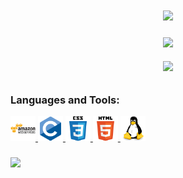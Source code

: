 <h1 align = "center"> <b>
  <img src = "https://readme-typing-svg.herokuapp.com?font=timesnewroman&size=25&color=FF1414&background=FF154E08&center=true&vCenter=true&height=70&lines=Hello+there+!!+I+am+Gokul+Sai+" >
</b></h1>
<h4 align =  "center">
  <img src = "https://readme-typing-svg.herokuapp.com?font=timesnewroman&color=000000&background=FF154E&center=true&vCenter=true&height=70&lines=Aspiring+fresher;Frontend+Developer" >
</h4> 
<h6 align = "center">
  <img src = "https://readme-typing-svg.herokuapp.com?font=timesnewroman&size=45&color=FF1414&background=FF154E08&center=true&vCenter=true&width=2000&height=75&lines=%E2%80%9CSimplicity+is+the+soul+of+efficiency.%E2%80%9D+%E2%80%93+Austin+Freeman;%E2%80%9CBefore+software+can+be+reusable+it+first+has+to+be+usable.%E2%80%9D+%E2%80%93+Ralph+Johnson;%22It's+never+too+late+to+code.%22+-+Gokul+Sai" >
  </h6>
<h3 align="left">Languages and Tools:</h3>
<p align="left"> <a href="https://aws.amazon.com" target="_blank" rel="noreferrer"> <img src="https://raw.githubusercontent.com/devicons/devicon/master/icons/amazonwebservices/amazonwebservices-original-wordmark.svg" alt="aws" width="40" height="40"/> </a> <a href="https://www.cprogramming.com/" target="_blank" rel="noreferrer"> <img src="https://raw.githubusercontent.com/devicons/devicon/master/icons/c/c-original.svg" alt="c" width="40" height="40"/> </a> <a href="https://www.w3schools.com/css/" target="_blank" rel="noreferrer"> <img src="https://raw.githubusercontent.com/devicons/devicon/master/icons/css3/css3-original-wordmark.svg" alt="css3" width="40" height="40"/> </a> <a href="https://www.w3.org/html/" target="_blank" rel="noreferrer"> <img src="https://raw.githubusercontent.com/devicons/devicon/master/icons/html5/html5-original-wordmark.svg" alt="html5" width="40" height="40"/> </a> <a href="https://www.linux.org/" target="_blank" rel="noreferrer"> <img src="https://raw.githubusercontent.com/devicons/devicon/master/icons/linux/linux-original.svg" alt="linux" width="40" height="40"/> </a> </p>

<h3>
  <img src = "https://github.com/anuraghazra/github-readme-stats#github-stats-card">
</h3>  
